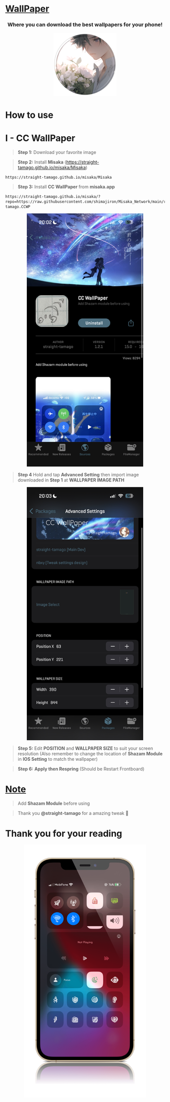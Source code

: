 [WallPaper](https://github.com/dobabaophuc1706/Wallpaper)
=============

<h3 align="center">Where you can download the best wallpapers for your phone!</h3>
  
<p align="center"> 
<img src="https://raw.githubusercontent.com/dobabaophuc1706/dobabaophuc1706/main/README/Avt.png" alt="Avt" width="Avt" height="200"/> 
<p/>
  
How to use
=============
I - CC WallPaper
=============
> **Step 1:** Download your favorite image

> **Step 2:** Install **Misaka** (https://straight-tamago.github.io/misaka/Misaka)

```
https://straight-tamago.github.io/misaka/Misaka
```

> **Step 3:** Install **CC WallPaper** from **misaka.app**

```
https://straight-tamago.github.io/misaka/?repo=https://raw.githubusercontent.com/shimajiron/Misaka_Network/main/repo.json&tweak=com.straight-tamago.CCWP
```
<p align="center"> 
<img src="https://github.com/dobabaophuc1706/Wallpaper/blob/main/README/Tweak.png" alt="Avt" width="Avt" height="800"/> 
<p/>

> **Step 4** Hold and tap **Advanced Setting** then import image downloaded in **Step 1** at **WALLPAPER IMAGE PATH**

<p align="center"> 
<img src="https://github.com/dobabaophuc1706/Wallpaper/blob/main/README/AdSetting.png" alt="Avt" width="Avt" height="800"/> 
<p/>

> **Step 5:** Edit **POSITION** and **WALLPAPER SIZE** to suit your screen resolution (Also remember to change the location of **Shazam Module** in **IOS Setting** to match the wallpaper)

> **Step 6:** **Apply then Respring** (Should be Restart Frontboard)

[Note](#note)
=============
<a name="note"></a>
> Add **Shazam Module** before using

> Thank you **@straight-tamago** for a amazing tweak 🥳

Thank you for your reading
=============
<p align="center"> 
<img src="https://github.com/dobabaophuc1706/misakarepo/blob/main/Images/RepoImages/ccmodios16-3.png" alt="Avt" width="Avt" height="800"/> 
<p/>
